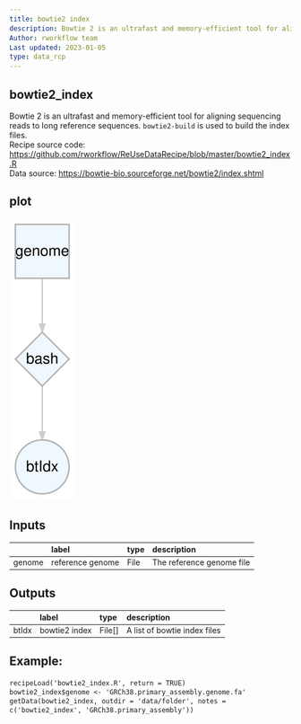 ```yaml
---
title: bowtie2 index
description: Bowtie 2 is an ultrafast and memory-efficient tool for aligning sequencing reads to long reference sequences. `bowtie2-build` is used to build the index files.
Author: rworkflow team
Last updated: 2023-01-05
type: data_rcp
---
```

## bowtie2_index
Bowtie 2 is an ultrafast and memory-efficient tool for aligning sequencing reads to long reference sequences. `bowtie2-build` is used to build the index files.<br>Recipe source code: <https://github.com/rworkflow/ReUseDataRecipe/blob/master/bowtie2_index.R><br>Data source: <https://bowtie-bio.sourceforge.net/bowtie2/index.shtml>
## plot
![## bowtie2_index](/plots/bowtie2_index.svg)
## Inputs
|       |label            |type |description               |
|:------|:----------------|:----|:-------------------------|
|genome |reference genome |File |The reference genome file |
## Outputs
|      |label         |type   |description                  |
|:-----|:-------------|:------|:----------------------------|
|btIdx |bowtie2 index |File[] |A list of bowtie index files |
## Example:
```
recipeLoad('bowtie2_index.R', return = TRUE)
bowtie2_index$genome <- 'GRCh38.primary_assembly.genome.fa'
getData(bowtie2_index, outdir = 'data/folder', notes = c('bowtie2_index', 'GRCh38.primary_assembly'))
```

